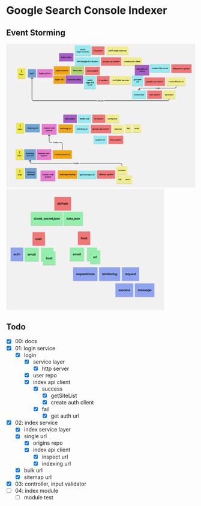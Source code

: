# Google Search Console Indexer

## Event Storming
![1699690208086](image/PORTFOLIO/1699690208086.png)
![1699690223541](image/PORTFOLIO/1699690223541.png)
## Todo
- [X] 00: docs
- [X] 01: login service
  - [X] login
    - [X] service layer
        - [X] http server
    - [X] user repo
    - [X] index api client
      - [X] success
        - [X] getSiteList
        - [X] create auth client
      - [X] fail
        - [X] get auth url
- [X] 02: index service
  - [X] index service layer
  - [X] single url
    - [X] origins repo
    - [X] index api client
      - [X] inspect url
      - [X] indexing url
  - [X] bulk url
  - [X] sitemap url
- [X] 03: controller, input validator
- [ ] 04: index module
  - [ ] module test
